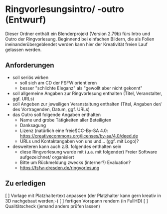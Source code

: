 Ringvorlesungsintro/ -outro (Entwurf)
=====================================

Dieser Ordner enthält ein Blenderprojekt (Version 2.79b) fürs Intro und Outro der Ringvorlesung.
Beginnend bei einfachen Bildern, die als Folien ineinanderübergeblendet werden kann hier der Kreativität freien Lauf gelassen werden.


Anforderungen
-------------

* soll seriös wirken
  * soll sich am CD der FSFW orientieren
  * besser "schlichte Eleganz" als "gewollt aber nicht gekonnt"
* soll allgemeine Angaben zur Ringvorlesung enthalten (Titel, Veranstalter, ggf. URLs)
* soll Angeben zur jeweiligen Veranstaltung enthalten (Titel, Angaben der/ des Vortragenden, Datum, ggf. URLs)
* das Outro soll folgende Angaben enthalten
  * Name und grobe Tätigkeiten aller Beteiligten
  * Danksagung
  * Lizenz (natürlich eine freie!)CC-By-SA 4.0: https://creativecommons.org/licenses/by-sa/4.0/deed.de
  * URLs und Kontaktangaben von uns und...
(ggf. mit Logo)?
* desweiteren kann auch z.B. folgendes enthalten sein
  * diese Ringvorlesung wurde mit (u.a. mit folgender) Freier Software aufgezeichnet/ organisiert
  * Bitte um Rückmeldung zwecks (interner?) Evaluation?
  * https://fsfw-dresden.de/ringvorlesung

Zu erledigen
------------

[ ] Vorlage mit Platzhaltertext anpassen (der Platzhalter kann gern kreativ in 3D  nachgebaut werden;-)
[ ] fertigen Vorspann rendern (in FullHD)
[ ] Qualitätscheck (jemand anders prüfen lassen)
